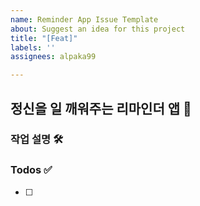 ```yaml
---
name: Reminder App Issue Template
about: Suggest an idea for this project
title: "[Feat]"
labels: ''
assignees: alpaka99

---
```


## 정신을 일 깨워주는 리마인더 앱 🫨

### 작업 설명 🛠️
<!-- Issue에서 진행할 작업에 대한 설명을 해주세요 -->


### Todos ✅
<!-- Issue에서 진행할 작업들에 대한 todo를 적어주세요 -->
- [ ]
